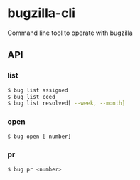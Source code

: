 bugzilla-cli
============

Command line tool to operate with bugzilla

## API

### list

```sh
$ bug list assigned
$ bug list cced
$ bug list resolved[ --week, --month]
```

### open

```sh
$ bug open [ number]
```

### pr

```sh
$ bug pr <number>
```
